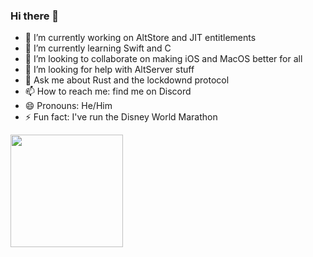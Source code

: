 ### Hi there 👋

- 🔭 I’m currently working on AltStore and JIT entitlements
- 🌱 I’m currently learning Swift and C
- 👯 I’m looking to collaborate on making iOS and MacOS better for all
- 🤔 I’m looking for help with AltServer stuff
- 💬 Ask me about Rust and the lockdownd protocol
- 📫 How to reach me: find me on Discord
- 😄 Pronouns: He/Him
- ⚡ Fun fact: I've run the Disney World Marathon

<img height="180em" src="https://github-readme-stats.vercel.app/api?username=jkcoxson&show_icons=true&hide_border=true&&count_private=true&include_all_commits=true" />
